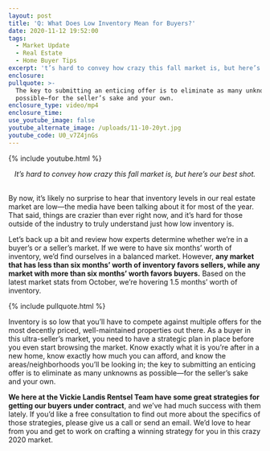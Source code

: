 ```yaml
---
layout: post
title: 'Q: What Does Low Inventory Mean for Buyers?'
date: 2020-11-12 19:52:00
tags:
  - Market Update
  - Real Estate
  - Home Buyer Tips
excerpt: 't’s hard to convey how crazy this fall market is, but here’s our best shot.'
enclosure:
pullquote: >-
  The key to submitting an enticing offer is to eliminate as many unknowns as
  possible—for the seller’s sake and your own.
enclosure_type: video/mp4
enclosure_time:
use_youtube_image: false
youtube_alternate_image: /uploads/11-10-20yt.jpg
youtube_code: U0_v7Z4jnGs
---
```


{% include youtube.html %}

<center><em>It&rsquo;s hard to convey how crazy this fall market is, but here&rsquo;s our best shot.</em></center>

<center>&nbsp;</center>

By now, it’s likely no surprise to hear that inventory levels in our real estate market are low—the media have been talking about it for most of the year. That said, things are crazier than ever right now, and it’s hard for those outside of the industry to truly understand just how low inventory is.&nbsp;

Let’s back up a bit and review how experts determine whether we’re in a buyer’s or a seller’s market. If we were to have six months’ worth of inventory, we’d find ourselves in a balanced market. However, **any market that has less than six months’ worth of inventory favors sellers, while any market with more than six months’ worth favors buyers.** Based on the latest market stats from October, we’re hovering 1.5 months’ worth of inventory.&nbsp;

{% include pullquote.html %}

Inventory is so low that you’ll have to compete against multiple offers for the most decently priced, well-maintained properties out there. As a buyer in this ultra-seller’s market, you need to have a strategic plan in place before you even start browsing the market. Know exactly what it is you’re after in a new home, know exactly how much you can afford, and know the areas/neighborhoods you’ll be looking in; the key to submitting an enticing offer is to eliminate as many unknowns as possible—for the seller’s sake and your own.&nbsp;

**We here at the Vickie Landis Rentsel Team have some great strategies for getting our buyers under contract**, and we’ve had much success with them lately. If you’d like a free consultation to find out more about the specifics of those strategies, please give us a call or send an email. We’d love to hear from you and get to work on crafting a winning strategy for you in this crazy 2020 market.&nbsp;

&nbsp;
